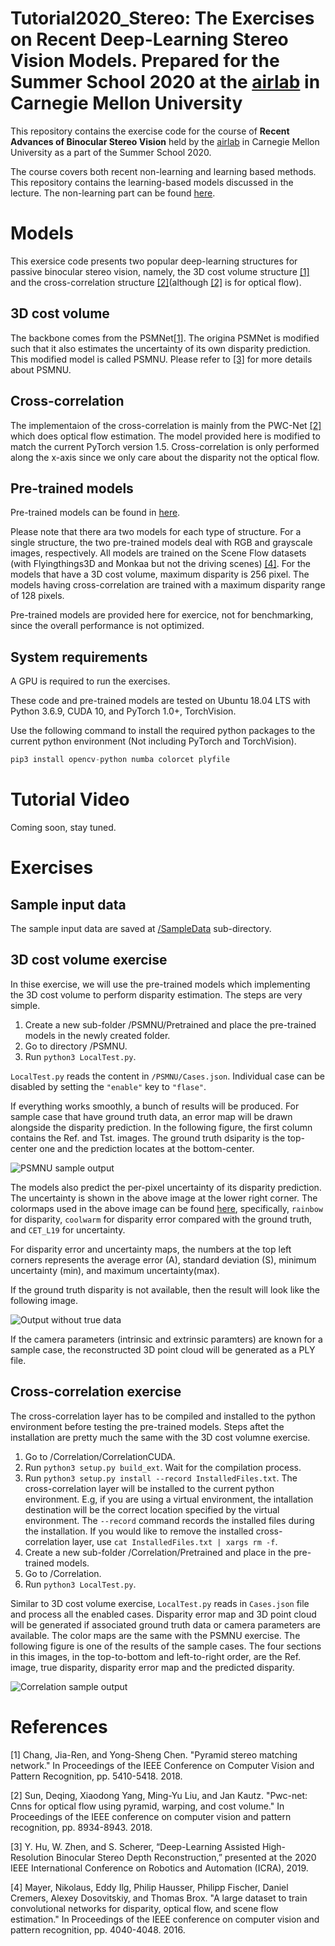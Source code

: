 # Tutorial2020_Stereo: The Exercises on Recent Deep-Learning Stereo Vision Models. Prepared for the Summer School 2020 at the [airlab][airlabss] in Carnegie Mellon University

[airlabss]: https://theairlab.org/summer2020

This repository contains the exercise code for the course of __Recent Advances of Binocular Stereo Vision__ held by the [airlab][airlabss] in Carnegie Mellon University as a part of the Summer School 2020. 

The course covers both recent non-learning and learning based methods. This repository contains the learning-based models discussed in the lecture. The non-learning part can be found [here](https://github.com/huyaoyu/Tutorial2020_Stereo_ROS).

# Models

This exersice code presents two popular deep-learning structures for passive binocular stereo vision, namely, the 3D cost volume structure [[1]](#PSMNet) and the cross-correlation structure [[2]](#PWCNet)(although [[2]](#PWCNet) is for optical flow).

## 3D cost volume

The backbone comes from the PSMNet[[1]](#PSMNet). The origina PSMNet is modified such that it also estimates the uncertainty of its own disparity prediction. This modified model is called PSMNU. Please refer to [[3]](#PSMNU) for more details about PSMNU. 

## Cross-correlation

The implementaion of the cross-correlation is mainly from the PWC-Net [[2]](#PWCNet) which does optical flow estimation. The model provided here is modified to match the current PyTorch version 1.5. Cross-correlation is only performed along the x-axis since we only care about the disparity not the optical flow.

## Pre-trained models

Pre-trained models can be found in [here](https://drive.google.com/drive/folders/1y0iGPGRdhwhW0lnLap4zJC15RuUkmk0b?usp=sharing).

Please note that there ara two models for each type of structure. For a single structure, the two pre-trained models deal with RGB and grayscale images, respectively. All models are trained on the Scene Flow datasets (with Flyingthings3D and Monkaa but not the driving scenes) [[4]](#SceneFlow). For the models that have a 3D cost volume, maximum disparity is 256 pixel. The models having cross-correlation are trained with a maximum disparity range of 128 pixels. 

Pre-trained models are provided here for exercice, not for benchmarking, since the overall performance is not optimized.

## System requirements

A GPU is required to run the exercises.

These code and pre-trained models are tested on Ubuntu 18.04 LTS with Python 3.6.9, CUDA 10, and PyTorch 1.0+, TorchVision.

Use the following command to install the required python packages to the current python environment (Not including PyTorch and TorchVision). 

```python
pip3 install opencv-python numba colorcet plyfile
```

# Tutorial Video

Coming soon, stay tuned.

# Exercises
## Sample input data

The sample input data are saved at [/SampleData](/SampleData) sub-directory. 

## 3D cost volume exercise
In thise exercise, we will use the pre-trained models which implementing the 3D cost volume to perform disparity estimation. The steps are very simple.

1. Create a new sub-folder /PSMNU/Pretrained and place the pre-trained models in the newly created folder.
2. Go to directory /PSMNU.
3. Run `python3 LocalTest.py`.

`LocalTest.py` reads the content in `/PSMNU/Cases.json`. Individual case can be disabled by setting the `"enable"` key to `"flase"`.

If everything works smoothly, a bunch of results will be produced. For sample case that have ground truth data, an error map will be drawn alongside the disparity prediction. In the following figure, the first column contains the Ref. and Tst. images. The ground truth dsiparity is the top-center one and the prediction locates at the bottom-center.

![PSMNU sample output](ReadMeResources/PSMNU_SceneFlow_C.png)

The models also predict the per-pixel uncertainty of its disparity prediction. The uncertainty is shown in the above image at the lower right corner. The colormaps used in the above image can be found [here](https://colorcet.holoviz.org/user_guide/Continuous.html), specifically, `rainbow` for disparity, `coolwarm` for disparity error compared with the ground truth, and `CET_L19` for uncertainty.

For disparity error and uncertainty maps, the numbers at the top left corners represents the average error (A), standard deviation (S), minimum uncertainty (min), and maximum uncertainty(max).

If the ground truth disparity is not available, then the result will look like the following image.

![Output without true data](ReadMeResources/PSMNU_Beam08_C.png)

If the camera parameters (intrinsic and extrinsic paramters) are known for a sample case, the reconstructed 3D point cloud will be generated as a PLY file.

## Cross-correlation exercise

The cross-correlation layer has to be compiled and installed to the python environment before testing the pre-trained models. Steps aftet the installation are pretty much the same with the 3D cost volumne exercise.

1. Go to /Correlation/CorrelationCUDA.
2. Run `python3 setup.py build_ext`. Wait for the compilation process.
3. Run `python3 setup.py install --record InstalledFiles.txt`. The cross-correlation layer will be installed to the current python environment. E.g, if you are using a virtual environment, the intallation destination will be the correct location specified by the virtual environment. The `--record` command records the installed files during the installation. If you would like to remove the installed cross-correlation layer, use `cat InstalledFiles.txt | xargs rm -f`.
4. Create a new sub-folder /Correlation/Pretrained and place in the pre-trained models.
5. Go to /Correlation.
6. Run `python3 LocalTest.py`.

Similar to 3D cost volume exercise, `LocalTest.py` reads in `Cases.json` file and process all the enabled cases. Disparity error map and 3D point cloud will be generated if associated ground truth data or camera parameters are available. The color maps are the same with the PSMNU exercise. The following figure is one of the results of the sample cases. The four sections in this images, in the top-to-bottom and left-to-right order, are the Ref. image, true disparity, disparity error map and the predicted disparity.

![Correlation sample output](ReadMeResources/Correlation_SceneFlow_C.png)

# References
<a id="PSMNet">[1]</a> Chang, Jia-Ren, and Yong-Sheng Chen. "Pyramid stereo matching network." In Proceedings of the IEEE Conference on Computer Vision and Pattern Recognition, pp. 5410-5418. 2018.

<a id="PWCNet">[2]</a> Sun, Deqing, Xiaodong Yang, Ming-Yu Liu, and Jan Kautz. "Pwc-net: Cnns for optical flow using pyramid, warping, and cost volume." In Proceedings of the IEEE conference on computer vision and pattern recognition, pp. 8934-8943. 2018.

<a id="PSMNU">[3]</a> Y. Hu, W. Zhen, and S. Scherer, “Deep-Learning Assisted High-Resolution Binocular Stereo Depth Reconstruction,” presented at the 2020 IEEE International Conference on Robotics and Automation (ICRA), 2019.

<a id="SceneFlow">[4]</a> Mayer, Nikolaus, Eddy Ilg, Philip Hausser, Philipp Fischer, Daniel Cremers, Alexey Dosovitskiy, and Thomas Brox. "A large dataset to train convolutional networks for disparity, optical flow, and scene flow estimation." In Proceedings of the IEEE conference on computer vision and pattern recognition, pp. 4040-4048. 2016.
